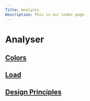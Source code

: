 ```yaml
---
Title: Analysis
Description: This is our index page.
---
```


Analyser
==========================
<a href="%base_url%?analysis/01_colors"><h2>Colors</h2></a>

<a href="%base_url%?analysis/02_load"><h2>Load</h2></a>

<a href="%base_url%?analysis/03_design_principles"><h2>Design Principles</h2></a>


